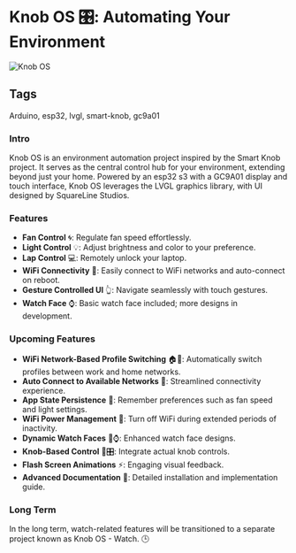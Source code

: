 # Knob OS 🎛️: Automating Your Environment

![Knob OS]([https://link_to_your_image_here](https://github.com/sainsaji/knobos/assets/95070425/131e5014-d17a-45aa-a32a-5f92eed19386))

## Tags
Arduino, esp32, lvgl, smart-knob, gc9a01

### Intro
Knob OS is an environment automation project inspired by the Smart Knob project. It serves as the central control hub for your environment, extending beyond just your home. Powered by an esp32 s3 with a GC9A01 display and touch interface, Knob OS leverages the LVGL graphics library, with UI designed by SquareLine Studios.

### Features
- **Fan Control** 🌀: Regulate fan speed effortlessly.
- **Light Control** 💡: Adjust brightness and color to your preference.
- **Lap Control** 💻: Remotely unlock your laptop.
- **WiFi Connectivity** 📶: Easily connect to WiFi networks and auto-connect on reboot.
- **Gesture Controlled UI** 👆: Navigate seamlessly with touch gestures.
- **Watch Face** ⌚: Basic watch face included; more designs in development.

### Upcoming Features
- **WiFi Network-Based Profile Switching** 🏠🏢: Automatically switch profiles between work and home networks.
- **Auto Connect to Available Networks** 🔄: Streamlined connectivity experience.
- **App State Persistence** 💾: Remember preferences such as fan speed and light settings.
- **WiFi Power Management** 🔌: Turn off WiFi during extended periods of inactivity.
- **Dynamic Watch Faces** 🔄⌚: Enhanced watch face designs.
- **Knob-Based Control** 🔄🎛️: Integrate actual knob controls.
- **Flash Screen Animations** ⚡: Engaging visual feedback.
- **Advanced Documentation** 📘: Detailed installation and implementation guide.

### Long Term
In the long term, watch-related features will be transitioned to a separate project known as Knob OS - Watch. 🕒
